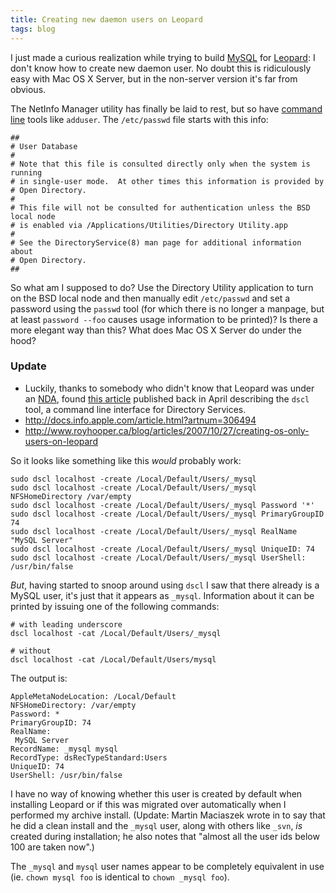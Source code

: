 ```yaml
---
title: Creating new daemon users on Leopard
tags: blog
---
```


I just made a curious realization while trying to build [MySQL](http://www.wincent.com/knowledge-base/MySQL) for [Leopard](http://www.wincent.com/knowledge-base/Leopard): I don't know how to create new daemon user. No doubt this is ridiculously easy with Mac OS X Server, but in the non-server version it's far from obvious.

The NetInfo Manager utility has finally be laid to rest, but so have [command line](http://www.wincent.com/knowledge-base/command%20line) tools like `adduser`. The `/etc/passwd` file starts with this info:

    ##
    # User Database
    #
    # Note that this file is consulted directly only when the system is running
    # in single-user mode.  At other times this information is provided by
    # Open Directory.
    #
    # This file will not be consulted for authentication unless the BSD local node
    # is enabled via /Applications/Utilities/Directory Utility.app
    #
    # See the DirectoryService(8) man page for additional information about
    # Open Directory.
    ##

So what am I supposed to do? Use the Directory Utility application to turn on the BSD local node and then manually edit `/etc/passwd` and set a password using the `passwd` tool (for which there is no longer a manpage, but at least `password --foo` causes usage information to be printed)? Is there a more elegant way than this? What does Mac OS X Server do under the hood?

### Update

-   Luckily, thanks to somebody who didn't know that Leopard was under an [NDA](http://www.wincent.com/knowledge-base/NDA), found [this article](http://www.michaelnygard.com/blog/2007/04/moving_your_home_directory_on.html) published back in April describing the `dscl` tool, a command line interface for Directory Services.
-   <http://docs.info.apple.com/article.html?artnum=306494>
-   <http://www.royhooper.ca/blog/articles/2007/10/27/creating-os-only-users-on-leopard>

So it looks like something like this _would_ probably work:

    sudo dscl localhost -create /Local/Default/Users/_mysql
    sudo dscl localhost -create /Local/Default/Users/_mysql NFSHomeDirectory /var/empty
    sudo dscl localhost -create /Local/Default/Users/_mysql Password '*'
    sudo dscl localhost -create /Local/Default/Users/_mysql PrimaryGroupID 74
    sudo dscl localhost -create /Local/Default/Users/_mysql RealName "MySQL Server"
    sudo dscl localhost -create /Local/Default/Users/_mysql UniqueID: 74
    sudo dscl localhost -create /Local/Default/Users/_mysql UserShell: /usr/bin/false

_But_, having started to snoop around using `dscl` I saw that there already is a MySQL user, it's just that it appears as `_mysql`. Information about it can be printed by issuing one of the following commands:

    # with leading underscore
    dscl localhost -cat /Local/Default/Users/_mysql

    # without
    dscl localhost -cat /Local/Default/Users/mysql

The output is:

    AppleMetaNodeLocation: /Local/Default
    NFSHomeDirectory: /var/empty
    Password: *
    PrimaryGroupID: 74
    RealName:
     MySQL Server
    RecordName: _mysql mysql
    RecordType: dsRecTypeStandard:Users
    UniqueID: 74
    UserShell: /usr/bin/false

I have no way of knowing whether this user is created by default when installing Leopard or if this was migrated over automatically when I performed my archive install. (Update: Martin Maciaszek wrote in to say that he did a clean install and the `_mysql` user, along with others like `_svn`, _is_ created during installation; he also notes that "almost all the user ids below 100 are taken now".)

The `_mysql` and `mysql` user names appear to be completely equivalent in use (ie. `chown mysql foo` is identical to `chown _mysql foo`).
